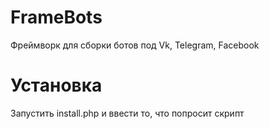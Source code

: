 
# FrameBots
Фреймворк для сборки ботов под Vk, Telegram, Facebook

# Установка
Запустить install.php и ввести то, что попросит скрипт
